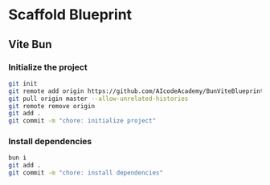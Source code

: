 # Scaffold Blueprint

## Vite Bun

### Initialize the project

```bash
git init
git remote add origin https://github.com/AIcodeAcademy/BunViteBlueprint.git
git pull origin master --allow-unrelated-histories
git remote remove origin
git add .
git commit -m "chore: initialize project"
```

### Install dependencies

```bash
bun i
git add .
git commit -m "chore: install dependencies"
```
